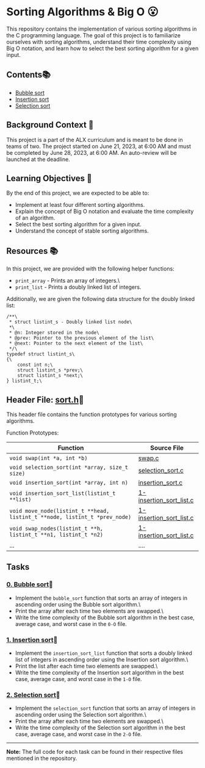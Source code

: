 # Sorting Algorithms & Big O 😮

This repository contains the implementation of various sorting algorithms in the C programming language. The goal of this project is to familiarize ourselves with sorting algorithms, understand their time complexity using Big O notation, and learn how to select the best sorting algorithm for a given input.

## Contents📚

- [Bubble sort](./0-bubble_sort.c) 
- [Insertion sort](./1-insertion_sort_list.c)
- [Selection sort](./2-selection_sort.c)

## Background Context 📝 

This project is a part of the ALX curriculum and is meant to be done in teams of two. The project started on June 21, 2023, at 6:00 AM and must be completed by June 28, 2023, at 6:00 AM. An auto-review will be launched at the deadline.

## Learning Objectives 📝 

By the end of this project, we are expected to be able to:

- Implement at least four different sorting algorithms.
- Explain the concept of Big O notation and evaluate the time complexity of an algorithm.
- Select the best sorting algorithm for a given input.
- Understand the concept of stable sorting algorithms.

## Resources 📚 

In this project, we are provided with the following helper functions:

- `print_array` - Prints an array of integers.\
- `print_list` - Prints a doubly linked list of integers.

Additionally, we are given the following data structure for the doubly linked list:

```c\
/**\
 * struct listint_s - Doubly linked list node\
 *\
 * @n: Integer stored in the node\
 * @prev: Pointer to the previous element of the list\
 * @next: Pointer to the next element of the list\
 */\
typedef struct listint_s\
{\
    const int n;\
    struct listint_s *prev;\
    struct listint_s *next;\
} listint_t;\

```

## Header File: [sort.h](./sort.h)📁 

This header file contains the function prototypes for various sorting algorithms.

Function Prototypes:

| Function | Source File |
| -------- | ----------- |
| `void swap(int *a, int *b)` | [swap.c](swap.c) |
| `void selection_sort(int *array, size_t size)` | [selection_sort.c](selection_sort.c) |
| `void insertion_sort(int *array, int n)` | [insertion_sort.c](insertion_sort.c) |
| `void insertion_sort_list(listint_t **list)` | [1-insertion_sort_list.c](1-insertion_sort_list.c) |
| `void move_node(listint_t **head, listint_t **node, listint_t *prev_node)` | [1-insertion_sort_list.c](1-insertion_sort_list.c) |
| `void swap_nodes(listint_t **h, listint_t **n1, listint_t *n2)` | [1-insertion_sort_list.c](1-insertion_sort_list.c) |
| ... | .... |


## Tasks

### [0. Bubble sort](./0-bubble_sort.c)🚀

- Implement the `bubble_sort` function that sorts an array of integers in ascending order using the Bubble sort algorithm.\
- Print the array after each time two elements are swapped.\
- Write the time complexity of the Bubble sort algorithm in the best case, average case, and worst case in the `0-O` file.

### [1. Insertion sort](./1-insertion_sort_list.c)🚀

- Implement the `insertion_sort_list` function that sorts a doubly linked list of integers in ascending order using the Insertion sort algorithm.\
- Print the list after each time two elements are swapped.\
- Write the time complexity of the Insertion sort algorithm in the best case, average case, and worst case in the `1-O` file.

### [2. Selection sort](./2-selection_sort.c)🚀

- Implement the `selection_sort` function that sorts an array of integers in ascending order using the Selection sort algorithm.\
- Print the array after each time two elements are swapped.\
- Write the time complexity of the Selection sort algorithm in the best case, average case, and worst case in the `2-O` file.

---

**Note:** The full code for each task can be found in their respective files mentioned in the repository.